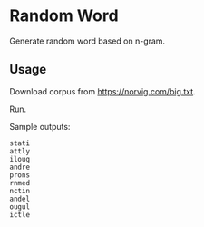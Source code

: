 # Random Word

Generate random word based on n-gram.

## Usage

Download corpus from https://norvig.com/big.txt.

Run.

Sample outputs:

```plain
stati
attly
iloug
andre
prons
rnmed
nctin
andel
ougul
ictle
```
